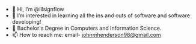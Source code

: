 - 👋 Hi, I’m @illsignflow
- 👀 I’m interested in learning all the ins and outs of software and software developing!
- 🌱 Bachelor's Degree in Computers and Information Science.
- 📫 How to reach me: email- johnmhenderson98@gmail.com

<!---
illsignflow/illsignflow is a ✨ special ✨ repository because its `README.md` (this file) appears on your GitHub profile.
You can click the Preview link to take a look at your changes.
--->
